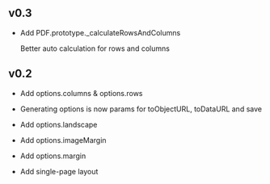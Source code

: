 ## v0.3

- Add PDF.prototype._calculateRowsAndColumns

    Better auto calculation for rows and columns

## v0.2

- Add options.columns & options.rows

- Generating options is now params for toObjectURL, toDataURL and save

- Add options.landscape

- Add options.imageMargin

- Add options.margin

- Add single-page layout

